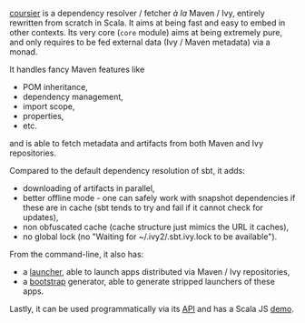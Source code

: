 [coursier](http://github.com/coursier/coursier) is a dependency resolver / fetcher *à la* Maven / Ivy, entirely
rewritten from scratch in Scala. It aims at being fast and easy to embed
in other contexts. Its very core (`core` module) aims at being
extremely pure, and only requires to be fed external data (Ivy / Maven metadata) via a monad.

It handles fancy Maven features like

* POM inheritance,
* dependency management,
* import scope,
* properties,
* etc.

and is able to fetch metadata and artifacts from both Maven and Ivy repositories.

Compared to the default dependency resolution of sbt, it adds:

* downloading of artifacts in parallel,
* better offline mode - one can safely work with snapshot dependencies if these are in cache (sbt tends to try and fail if it cannot check for updates),
* non obfuscated cache (cache structure just mimics the URL it caches),
* no global lock (no "Waiting for ~/.ivy2/.sbt.ivy.lock to be available").

From the command-line, it also has:
* a [launcher](https://github.com/coursier/coursier#launch), able to launch apps distributed via Maven / Ivy repositories,
* a [bootstrap](https://github.com/coursier/coursier#bootstrap) generator, able to generate stripped launchers of these apps.

Lastly, it can be used programmatically via its [API](https://github.com/coursier/coursier#api) and has a Scala JS [demo](https://github.com/coursier/coursier#scala-js-demo).
